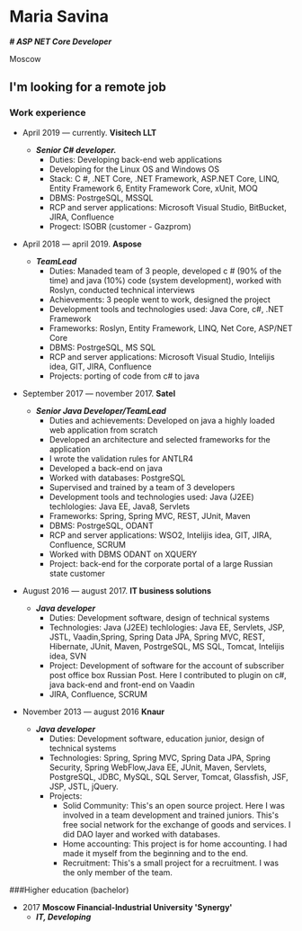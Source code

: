 **Maria Savina**
===========
***# ASP NET Core Developer***

Moscow

##  I'm looking for a remote job

### Work experience 

- April 2019 — currently. **Visitech LLT**
    - ***Senior C# developer.***
      - Duties: Developing back-end web applications
      - Developing for the Linux OS and Windows OS
      - Stack: C #, .NET Core, .NET Framework, ASP.NET Core, LINQ, Entity Framework 6, Entity Framework Core, xUnit, MOQ
      - DBMS: PostrgeSQL, MSSQL
      - RCP and server applications: Microsoft Visual Studio, BitBucket, JIRA, Confluence
      - Progect: ISOBR (customer - Gazprom)
      
- April 2018 — april 2019. **Aspose**
    - ***TeamLead***
      -  Duties: Manaded team of 3 people, developed c # (90% of the time) and java (10%) code (system development), worked with Roslyn, conducted technical interviews
      - Achievements: 3 people went to work, designed the project
      - Development tools and technologies used: Java Core, c#, .NET Framework
      - Frameworks: Roslyn, Entity Framework, LINQ, Net Core, ASP/NET Core
      - DBMS: PostrgeSQL, MS SQL
      - RCP and server applications: Microsoft Visual Studio, Intelijis idea, GIT, JIRA, Confluence
      - Projects: porting of code from c# to java
    
- September 2017 — november 2017. **Satel**
    - ***Senior Java Developer/TeamLead***
        - Duties and achievements: Developed on java a highly loaded web application from scratch
        - Developed an architecture and selected frameworks for the application
        - I wrote the validation rules for ANTLR4
        - Developed a back-end on java
        - Worked with databases: PostgreSQL
        - Supervised and trained by a team of 3 developers
        - Development tools and technologies used: Java (J2EE) techlologies: Java EE, Java8, Servlets
        - Frameworks: Spring, Spring MVC, REST, JUnit, Maven
        - DBMS: PostrgeSQL, ODANT
        - RCP and server applications: WSO2, Intelijis idea, GIT, JIRA, Confluence, SCRUM
        - Worked with DBMS ODANT on XQUERY
        - Project: back-end for the corporate portal of a large Russian state customer
          
    
 - August 2016 — august 2017. **IT business solutions**
     - ***Java developer***
        - Duties: Development software, design of technical systems
        - Technologies: Java (J2EE) techlologies: Java EE, Servlets, JSP, JSTL, Vaadin,Spring, Spring Data JPA, Spring MVC, REST, Hibernate, JUnit, Maven, PostrgeSQL, MS SQL, Tomcat, Intelijis idea, SVN
        - Project: Development of software for the account of subscriber post office box Russian Post. Here I contributed to plugin on c#, java back-end and front-end on Vaadin
        - JIRA, Confluence, SCRUM
  - November 2013 — august 2016  **Knaur**        
    - ***Java developer***
        - Duties: Development software, education junior, design of technical systems
        - Technologies: Spring, Spring MVC, Spring Data JPA, Spring Security, Spring WebFlow,Java EE, JUnit, Maven, Servlets, PostgreSQL, JDBC, MySQL, SQL Server, Tomcat, Glassfish, JSF, JSP, JSTL, jQuery.
        - Projects:
          - Solid Community: This's an open source project. Here I was involved in a team development and trained juniors. This's free social network for the exchange of goods and services. I did DAO layer and worked with databases.
          - Home accounting: This project is for home accounting. I had made it myself from the beginning and to the end.
          - Recruitment: This's a small project for a recruitment. I was the only member of the team.
          
###Higher education (bachelor)
 - 2017 **Moscow Financial-Industrial University 'Synergy'**
   - ***IT, Developing***
